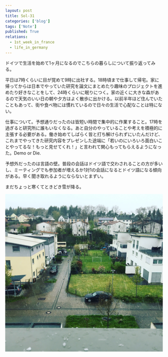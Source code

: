 ```yaml
---
layout: post
title: Sol-31
categories: ['blog']
tags: ['Note']
published: True
relations:
  - 1st_week_in_france
  - life_in_germany
---
```


ドイツで生活を始めて1ヶ月になるのでこちらの暮らしについて振り返ってみる。

平日は7時くらいに目が覚めて9時に出社する。18時頃まで仕事して帰宅。家に帰ってからは日本でやっていた研究を論文にまとめたり趣味のプロジェクトを進めたり好きなことをして、24時くらいに眠りにつく。家の近くに大きな森があるので天気のいい日の朝や夕方はよく散歩に出かける。以前半年ほど住んでいたこともあって、街や食べ物には慣れているので日々の生活で心配なことは特にない。

仕事について。予想通りだったのは皆短い時間で集中的に作業すること。17時を過ぎると研究所に誰もいなくなる。あと自分のやっていることや考えを積極的に主張する必要がある。働き始めてしばらく皆と打ち解けられずにいたんだけど、これまでやってきた研究内容をプレゼンした途端に「若いのにいろいろ面白いことやってるな！もっと見せてくれ！」と言われて関心もってもらえるようになった。Demo or Die.

予想外だったのは言語の壁。普段の会話はドイツ語で交わされることの方が多いし、ミーティングでも参加者が増えるか1対1の会話になるとドイツ語になる傾向がある。早く聞き取れるようにならないとまずい。

まだちょっと寒くてときどき雪が降る。

<img src="/assets/img/blog_life_in_germany03.JPG" class="image-on-frame-small image-fade">